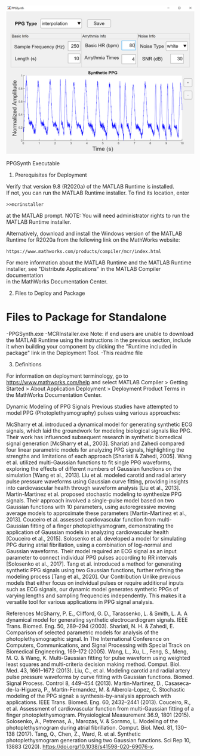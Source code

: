 ![Screenshot](PPGSynth.png)


PPGSynth Executable

1. Prerequisites for Deployment 

Verify that version 9.8 (R2020a) of the MATLAB Runtime is installed.   
If not, you can run the MATLAB Runtime installer.
To find its location, enter
  
    >>mcrinstaller
      
at the MATLAB prompt.
NOTE: You will need administrator rights to run the MATLAB Runtime installer. 

Alternatively, download and install the Windows version of the MATLAB Runtime for R2020a 
from the following link on the MathWorks website:

    https://www.mathworks.com/products/compiler/mcr/index.html
   
For more information about the MATLAB Runtime and the MATLAB Runtime installer, see 
"Distribute Applications" in the MATLAB Compiler documentation  
in the MathWorks Documentation Center.

2. Files to Deploy and Package

Files to Package for Standalone 
================================
-PPGSynth.exe
-MCRInstaller.exe 
    Note: if end users are unable to download the MATLAB Runtime using the
    instructions in the previous section, include it when building your 
    component by clicking the "Runtime included in package" link in the
    Deployment Tool.
-This readme file 



3. Definitions

For information on deployment terminology, go to
https://www.mathworks.com/help and select MATLAB Compiler >
Getting Started > About Application Deployment >
Deployment Product Terms in the MathWorks Documentation
Center.

Dynamic Modeling of PPG Signals
Previous studies have attempted to model PPG (Photoplethysmography) pulses using various approaches:

McSharry et al. introduced a dynamical model for generating synthetic ECG signals, which laid the groundwork for modeling biological signals like PPG. Their work has influenced subsequent research in synthetic biomedical signal generation [McSharry et al., 2003].
Shariati and Zahedi compared four linear parametric models for analyzing PPG signals, highlighting the strengths and limitations of each approach [Shariati & Zahedi, 2005].
Wang et al. utilized multi-Gaussian functions to fit single PPG waveforms, exploring the effects of different numbers of Gaussian functions on the simulation [Wang et al., 2013].
Liu et al. modeled carotid and radial artery pulse pressure waveforms using Gaussian curve fitting, providing insights into cardiovascular health through waveform analysis [Liu et al., 2013].
Martin-Martinez et al. proposed stochastic modeling to synthesize PPG signals. Their approach involved a single-pulse model based on two Gaussian functions with 10 parameters, using autoregressive moving average models to approximate these parameters [Martin-Martinez et al., 2013].
Couceiro et al. assessed cardiovascular function from multi-Gaussian fitting of a finger photoplethysmogram, demonstrating the application of Gaussian models in analyzing cardiovascular health [Couceiro et al., 2015].
Solosenko et al. developed a model for simulating PPG during atrial fibrillation, using a combination of log-normal and Gaussian waveforms. Their model required an ECG signal as an input parameter to connect individual PPG pulses according to RR intervals [Solosenko et al., 2017].
Tang et al. introduced a method for generating synthetic PPG signals using two Gaussian functions, further refining the modeling process [Tang et al., 2020].
Our Contribution
Unlike previous models that either focus on individual pulses or require additional inputs such as ECG signals, our dynamic model generates synthetic PPGs of varying lengths and sampling frequencies independently. This makes it a versatile tool for various applications in PPG signal analysis.

References
McSharry, P. E., Clifford, G. D., Tarassenko, L. & Smith, L. A. A dynamical model for generating synthetic electrocardiogram signals. IEEE Trans. Biomed. Eng. 50, 289–294 (2003).
Shariati, N. H. & Zahedi, E. Comparison of selected parametric models for analysis of the photoplethysmographic signal. In The International Conference on Computers, Communications, and Signal Processing with Special Track on Biomedical Engineering, 169–172 (2005).
Wang, L., Xu, L., Feng, S., Meng, M. Q. & Wang, K. Multi-Gaussian fitting for pulse waveform using weighted least squares and multi-criteria decision making method. Comput. Biol. Med. 43, 1661–1672 (2013).
Liu, C., et al. Modeling carotid and radial artery pulse pressure waveforms by curve fitting with Gaussian functions. Biomed. Signal Process. Control 8, 449–454 (2013).
Martin-Martinez, D., Casaseca-de-la-Higuera, P., Martin-Fernandez, M. & Alberola-Lopez, C. Stochastic modeling of the PPG signal: a synthesis-by-analysis approach with applications. IEEE Trans. Biomed. Eng. 60, 2432–2441 (2013).
Couceiro, R., et al. Assessment of cardiovascular function from multi-Gaussian fitting of a finger photoplethysmogram. Physiological Measurement 36.9, 1801 (2015).
Solosenko, A., Petrenas, A., Marozas, V. & Sornmo, L. Modeling of the photoplethysmogram during atrial fibrillation. Comput. Biol. Med. 81, 130–138 (2017).
Tang, Q., Chen, Z., Ward, R. et al. Synthetic photoplethysmogram generation using two Gaussian functions. Sci Rep 10, 13883 (2020). https://doi.org/10.1038/s41598-020-69076-x.
